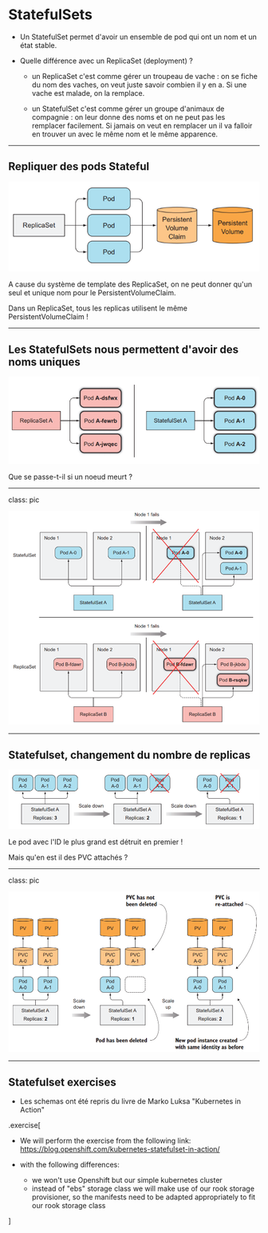 
# StatefulSets

- Un StatefulSet permet d'avoir un ensemble de pod qui ont un nom et un état stable.

- Quelle différence avec un ReplicaSet (deployment) ?

  - un ReplicaSet c'est comme gérer un troupeau de vache : on se fiche du nom des vaches, on veut juste savoir combien il y en a. Si une vache est malade, on la remplace.

  - un StatefulSet c'est comme gérer un groupe d'animaux de compagnie : on leur donne des noms et on ne peut pas les remplacer facilement. Si jamais on veut en remplacer un il va falloir en trouver un avec le même nom et le même apparence.


---
## Repliquer des pods Stateful


![replicasets](images/replicasets.png)

A cause du système de template des ReplicaSet, on ne peut donner qu'un seul et unique nom pour le PersistentVolumeClaim.

Dans un ReplicaSet, tous les replicas utilisent le même PersistentVolumeClaim !

---

## Les StatefulSets nous permettent d'avoir des noms uniques


![replicasets](images/replicasets_statefulsets.png)

Que se passe-t-il si un noeud meurt ?

---

class: pic

![replicasets](images/statefulset_nodefail.png)

---

## Statefulset, changement du nombre de replicas

![replicasets](images/statefulset_scaledown.png)

Le pod avec l'ID le plus grand est détruit en premier !

Mais qu'en est il des PVC attachés ?

---

class: pic


![replicasets](images/statefulsetPVC_scaledown.png)


---
## Statefulset exercises

- Les schemas ont été repris du livre de Marko Luksa "Kubernetes in Action"

.exercise[
- We will perform the exercise from the following link:
  https://blog.openshift.com/kubernetes-statefulset-in-action/

- with the following differences:
  * we won't use Openshift but our simple kubernetes cluster
  * instead of "ebs" storage class we will make use of our rook storage provisioner, so the manifests need to be adapted appropriately to fit our rook storage class

]


